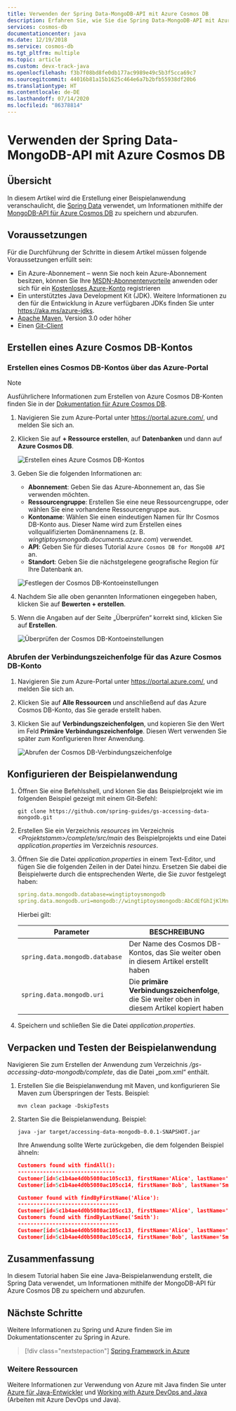 ```yaml
---
title: Verwenden der Spring Data-MongoDB-API mit Azure Cosmos DB
description: Erfahren Sie, wie Sie die Spring Data-MongoDB-API mit Azure Cosmos DB verwenden.
services: cosmos-db
documentationcenter: java
ms.date: 12/19/2018
ms.service: cosmos-db
ms.tgt_pltfrm: multiple
ms.topic: article
ms.custom: devx-track-java
ms.openlocfilehash: f3b7f08bd8fe0db177ac9989e49c5b3f5cca69c7
ms.sourcegitcommit: 44016b81a15b1625c464e6a7b2bfb55938df20b6
ms.translationtype: HT
ms.contentlocale: de-DE
ms.lasthandoff: 07/14/2020
ms.locfileid: "86378814"
---
```

# <a name="how-to-use-spring-data-mongodb-api-with-azure-cosmos-db"></a>Verwenden der Spring Data-MongoDB-API mit Azure Cosmos DB

## <a name="overview"></a>Übersicht

In diesem Artikel wird die Erstellung einer Beispielanwendung veranschaulicht, die [Spring Data] verwendet, um Informationen mithilfe der [MongoDB-API für Azure Cosmos DB](/azure/cosmos-db/mongodb-introduction) zu speichern und abzurufen.

## <a name="prerequisites"></a>Voraussetzungen

Für die Durchführung der Schritte in diesem Artikel müssen folgende Voraussetzungen erfüllt sein:

* Ein Azure-Abonnement – wenn Sie noch kein Azure-Abonnement besitzen, können Sie Ihre [MSDN-Abonnentenvorteile] anwenden oder sich für ein [Kostenloses Azure-Konto] registrieren
* Ein unterstütztes Java Development Kit (JDK). Weitere Informationen zu den für die Entwicklung in Azure verfügbaren JDKs finden Sie unter <https://aka.ms/azure-jdks>.
* [Apache Maven](http://maven.apache.org/), Version 3.0 oder höher
* Einen [Git-Client](https://git-scm.com/downloads)

## <a name="create-an-azure-cosmos-db-account"></a>Erstellen eines Azure Cosmos DB-Kontos

### <a name="create-a-cosmos-db-account-using-the-azure-portal"></a>Erstellen eines Cosmos DB-Kontos über das Azure-Portal

> [!NOTE]
> 
> Ausführlichere Informationen zum Erstellen von Azure Cosmos DB-Konten finden Sie in der [Dokumentation für Azure Cosmos DB](/azure/cosmos-db/).

1. Navigieren Sie zum Azure-Portal unter <https://portal.azure.com/>, und melden Sie sich an.

1. Klicken Sie auf **+ Ressource erstellen**, auf **Datenbanken** und dann auf **Azure Cosmos DB**.

   ![Erstellen eines Azure Cosmos DB-Kontos][COSMOSDB01]

1. Geben Sie die folgenden Informationen an:

   - **Abonnement**: Geben Sie das Azure-Abonnement an, das Sie verwenden möchten.
   - **Ressourcengruppe**: Erstellen Sie eine neue Ressourcengruppe, oder wählen Sie eine vorhandene Ressourcengruppe aus.
   - **Kontoname**: Wählen Sie einen eindeutigen Namen für Ihr Cosmos DB-Konto aus. Dieser Name wird zum Erstellen eines vollqualifizierten Domänennamens (z. B. *wingtiptoysmongodb.documents.azure.com*) verwendet.
   - **API**: Geben Sie für dieses Tutorial `Azure Cosmos DB for MongoDB API` an.
   - **Standort**: Geben Sie die nächstgelegene geografische Region für Ihre Datenbank an.

   ![Festlegen der Cosmos DB-Kontoeinstellungen][COSMOSDB02]
   
1. Nachdem Sie alle oben genannten Informationen eingegeben haben, klicken Sie auf **Bewerten + erstellen**.

1. Wenn die Angaben auf der Seite „Überprüfen“ korrekt sind, klicken Sie auf **Erstellen**.

   ![Überprüfen der Cosmos DB-Kontoeinstellungen][COSMOSDB03]

### <a name="retrieve-the-connection-string-for-your-azure-cosmos-db-account"></a>Abrufen der Verbindungszeichenfolge für das Azure Cosmos DB-Konto

1. Navigieren Sie zum Azure-Portal unter <https://portal.azure.com/>, und melden Sie sich an.

1. Klicken Sie auf **Alle Ressourcen** und anschließend auf das Azure Cosmos DB-Konto, das Sie gerade erstellt haben.

1. Klicken Sie auf **Verbindungszeichenfolgen**, und kopieren Sie den Wert im Feld **Primäre Verbindungszeichenfolge**. Diesen Wert verwenden Sie später zum Konfigurieren Ihrer Anwendung.

   ![Abrufen der Cosmos DB-Verbindungszeichenfolge][COSMOSDB06]

## <a name="configure-the-sample-application"></a>Konfigurieren der Beispielanwendung

1. Öffnen Sie eine Befehlsshell, und klonen Sie das Beispielprojekt wie im folgenden Beispiel gezeigt mit einem Git-Befehl:

   ```shell
   git clone https://github.com/spring-guides/gs-accessing-data-mongodb.git
   ```

1. Erstellen Sie ein Verzeichnis *resources* im Verzeichnis *&lt;Projektstamm&gt;/complete/src/main* des Beispielprojekts und eine Datei *application.properties*  im Verzeichnis *resources*.

1. Öffnen Sie die Datei *application.properties* in einem Text-Editor, und fügen Sie die folgenden Zeilen in der Datei hinzu. Ersetzen Sie dabei die Beispielwerte durch die entsprechenden Werte, die Sie zuvor festgelegt haben:

   ```yaml
   spring.data.mongodb.database=wingtiptoysmongodb
   spring.data.mongodb.uri=mongodb://wingtiptoysmongodb:AbCdEfGhIjKlMnOpQrStUvWxYz==@wingtiptoysmongodb.documents.azure.com:10255/?ssl=true&replicaSet=globaldb
   ```
   Hierbei gilt:

   | Parameter | BESCHREIBUNG |
   |---|---|
   | `spring.data.mongodb.database` | Der Name des Cosmos DB-Kontos, das Sie weiter oben in diesem Artikel erstellt haben |
   | `spring.data.mongodb.uri` | Die **primäre Verbindungszeichenfolge**, die Sie weiter oben in diesem Artikel kopiert haben |

1. Speichern und schließen Sie die Datei *application.properties*.

## <a name="package-and-test-the-sample-application"></a>Verpacken und Testen der Beispielanwendung

Navigieren Sie zum Erstellen der Anwendung zum Verzeichnis */gs-accessing-data-mongodb/complete*, das die Datei „pom.xml“ enthält.

1. Erstellen Sie die Beispielanwendung mit Maven, und konfigurieren Sie Maven zum Überspringen der Tests. Beispiel:

   ```shell
   mvn clean package -DskipTests
   ```

1. Starten Sie die Beispielanwendung. Beispiel:

   ```shell
   java -jar target/accessing-data-mongodb-0.0.1-SNAPSHOT.jar
   ```
    
   Ihre Anwendung sollte Werte zurückgeben, die dem folgenden Beispiel ähneln:

   ```json
   Customers found with findAll():
   -------------------------------
   Customer[id=5c1b4ae4d0b5080ac105cc13, firstName='Alice', lastName='Smith']
   Customer[id=5c1b4ae4d0b5080ac105cc14, firstName='Bob', lastName='Smith']
   
   Customer found with findByFirstName('Alice'):
   --------------------------------
   Customer[id=5c1b4ae4d0b5080ac105cc13, firstName='Alice', lastName='Smith']
   Customers found with findByLastName('Smith'):
   --------------------------------
   Customer[id=5c1b4ae4d0b5080ac105cc13, firstName='Alice', lastName='Smith']
   Customer[id=5c1b4ae4d0b5080ac105cc14, firstName='Bob', lastName='Smith']
   ```

## <a name="summary"></a>Zusammenfassung

In diesem Tutorial haben Sie eine Java-Beispielanwendung erstellt, die Spring Data verwendet, um Informationen mithilfe der MongoDB-API für Azure Cosmos DB zu speichern und abzurufen.

## <a name="next-steps"></a>Nächste Schritte

Weitere Informationen zu Spring und Azure finden Sie im Dokumentationscenter zu Spring in Azure.

> [!div class="nextstepaction"]
> [Spring Framework in Azure](/azure/developer/java/spring-framework)

### <a name="additional-resources"></a>Weitere Ressourcen

Weitere Informationen zur Verwendung von Azure mit Java finden Sie unter [Azure für Java-Entwickler] und [Working with Azure DevOps and Java] (Arbeiten mit Azure DevOps und Java).

<!-- URL List -->

[Azure für Java-Entwickler]: /azure/developer/java/
[kostenloses Azure-Konto]: https://azure.microsoft.com/pricing/free-trial/
[Working with Azure DevOps and Java]: /azure/devops/ (Arbeiten mit Azure DevOps und Java)
[MSDN-Abonnentenvorteile]: https://azure.microsoft.com/pricing/member-offers/msdn-benefits-details/
[Spring Boot]: http://projects.spring.io/spring-boot/
[Spring Data]: https://spring.io/projects/spring-data
[Spring Initializr]: https://start.spring.io/
[Spring Framework]: https://spring.io/

<!-- IMG List -->

[COSMOSDB01]: media/configure-spring-data-mongodb-with-cosmos-db/create-cosmos-db-01.png
[COSMOSDB02]: media/configure-spring-data-mongodb-with-cosmos-db/create-cosmos-db-02.png
[COSMOSDB03]: media/configure-spring-data-mongodb-with-cosmos-db/create-cosmos-db-03.png
[COSMOSDB04]: media/configure-spring-data-mongodb-with-cosmos-db/create-cosmos-db-04.png
[COSMOSDB06]: media/configure-spring-data-mongodb-with-cosmos-db/create-cosmos-db-06.png
